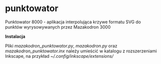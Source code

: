 punktowator
============

Punktowator 8000 - aplikacja interpolująca krzywe formatu SVG do punktów wyrysowywanych przez Mazakodron 3000

**Instalacja**

Pliki *mazakodron_punktowator.py*, *mazakodron.py* oraz *mazakodron_punktowator.inx* należy umieścić w katalogu z rozszerzeniami Inkscape, na przykład *~/.config/inkscape/extensions/*
